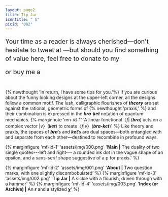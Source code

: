 ```yaml
---
layout: page2
title: Tip Jar
icontitle: " $"
picid: "002"
---
```




<div>
<a style = "font-size:1.4em;line-height:1.4em; position: relative; top: 0.22em;">  Your time as a reader is always cherished—don't hesitate to tweet at </a><script type='text/javascript' src='{{site.url}}/assets/scripts/twitter_button.js'></script><script type='text/javascript'>twitter_button.init('', '#2b3088', 'https://twitter.com/AndrewYang2024');twitter_button.draw();</script><a style = "font-size:1.4em;line-height:1.4em; position: relative; top: 0.22em;">—but should you find something of value here, feel free to donate to my </a> <script type='text/javascript' src='{{site.url}}/assets/scripts/paypal_button.js'></script><script type='text/javascript'>paypal_button.init('', '#2b3088', 'https://www.paypal.com/cgi-bin/webscr?cmd=_donations&business=X7UGTGVM27Z3G&currency_code=USD');paypal_button.draw();</script>

<a style = "font-size:1.4em;line-height:1.4em; position: relative; top: 0.22em;">  or buy me a </a>
 <script type='text/javascript' src='{{site.url}}/assets/scripts/kofi_button.js'></script><script type='text/javascript'>kofi_button.init('', '#2b3088', 'R6R61HF4F');kofi_button.draw();</script> 

</div>

<p>&nbsp;</p>

{% newthought 'In return, I have some tips for you.'%} If you are curious about the funny looking designs at the upper-left corner, all the designs follow a common motif. The lush, calligraphic flourishes of ***theory*** are set against the rational, geometric forms of {% newthought  'praxis,' %} and their combination is expressed in the ***bra***-***ket*** notation of quantum mechanics. {% marginnote 'mn-id-1'  'A linear functional〈*f*| (***bra***)  acts on a complex vector |*v*〉(***ket***) to create〈*f*|*v*〉(***bra-ket***)'   %} Like theory and praxis, the spaces of ***bra***’s and ***ket***’s are dual spaces—both entangled with and separate from each other—destined to recombine in profound ways.


{% marginfigure 'mf-id-1' 'assets/img/000.png' '**Main |**  The duality of two single quotes---left and right--- a rounded ink dot in the vague shape of an epsilon, and a sans-serif shape suggestive of a p for praxis.'  %} 

{% marginfigure 'mf-id-2' 'assets/img/001.png' '**About |** Two question marks, with one slightly discombobulated'  %}
{% marginfigure 'mf-id-3' 'assets/img/002.png' '**Tip Jar |** A sickle with a flourish, driven through with a hammer'  %}
{% marginfigure 'mf-id-4' 'assets/img/003.png' '**Index (or Archive) |** An ***r*** and a stylized ***χ***'  %}